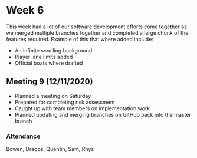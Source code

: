 # Week 6

This week had a lot of our software development efforts come together as we merged multiple branches together and completed a large chunk of the features required. Example of this that where added include:
* An infinite scrolling background
* Player lane limits added
* Official boats where drafted

## Meeting 9 (12/11/2020)

* Planned a meeting on Saturday
* Prepared for completing risk assessment
* Caught up with team members on implementation work
* Planned updating and merging branches on GitHub back into the master branch

### Attendance

Bowen, Dragos, Quentin, Sam, Rhys


